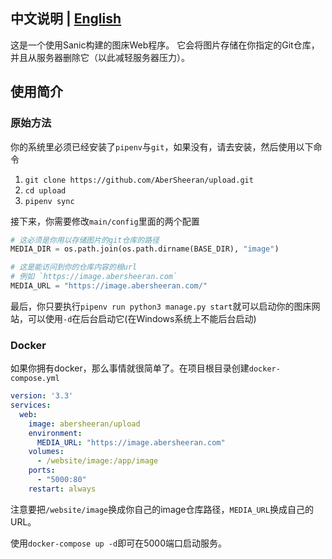 ## 中文说明 | [English](https://github.com/AberSheeran/upload/blob/master/README-En.md)

这是一个使用Sanic构建的图床Web程序。
它会将图片存储在你指定的Git仓库，并且从服务器删除它（以此减轻服务器压力）。

## 使用简介

### 原始方法

你的系统里必须已经安装了`pipenv`与`git`，如果没有，请去安装，然后使用以下命令

1. `git clone https://github.com/AberSheeran/upload.git`
2. `cd upload`
3. `pipenv sync`

接下来，你需要修改`main/config`里面的两个配置

```python
# 这必须是你用以存储图片的git仓库的路径
MEDIA_DIR = os.path.join(os.path.dirname(BASE_DIR), "image")

# 这是能访问到你的仓库内容的根url
# 例如 `https://image.abersheeran.com`
MEDIA_URL = "https://image.abersheeran.com/"
```

最后，你只要执行`pipenv run python3 manage.py start`就可以启动你的图床网站，可以使用`-d`在后台启动它(在Windows系统上不能后台启动)

### Docker

如果你拥有docker，那么事情就很简单了。在项目根目录创建`docker-compose.yml`

```yml
version: '3.3'
services:
  web:
    image: abersheeran/upload
    environment:
      MEDIA_URL: "https://image.abersheeran.com"
    volumes:
      - /website/image:/app/image
    ports:
      - "5000:80"
    restart: always
```

注意要把`/website/image`换成你自己的image仓库路径，`MEDIA_URL`换成自己的URL。

使用`docker-compose up -d`即可在5000端口启动服务。
